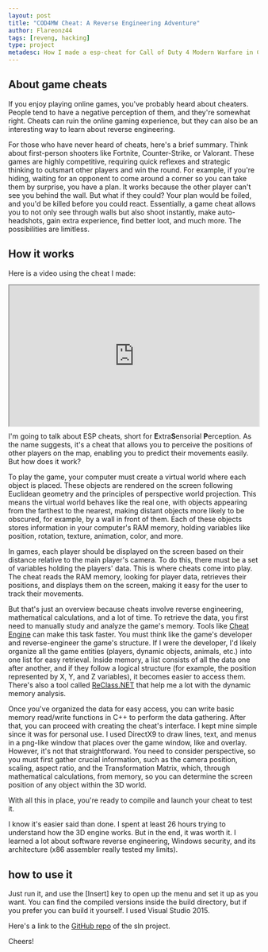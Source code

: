 ```yaml
---
layout: post
title: "COD4MW Cheat: A Reverse Engineering Adventure"
author: Flareonz44
tags: [reveng, hacking]
type: project
metadesc: How I made a esp-cheat for Call of Duty 4 Modern Warfare in C++
---
```


## About game cheats

If you enjoy playing online games, you've probably heard about cheaters. People tend to have a negative perception of them, and they're somewhat right. Cheats can ruin the online gaming experience, but they can also be an interesting way to learn about reverse engineering.

For those who have never heard of cheats, here's a brief summary. Think about first-person shooters like Fortnite, Counter-Strike, or Valorant. These games are highly competitive, requiring quick reflexes and strategic thinking to outsmart other players and win the round. For example, if you're hiding, waiting for an opponent to come around a corner so you can take them by surprise, you have a plan. It works because the other player can't see you behind the wall. But what if they could? Your plan would be foiled, and you'd be killed before you could react. Essentially, a game cheat allows you to not only see through walls but also shoot instantly, make auto-headshots, gain extra experience, find better loot, and much more. The possibilities are limitless.

## How it works

Here is a video using the cheat I made:

<div style="
    width: 100%;
    padding-bottom: 56.25%;
    position: relative;
">
<iframe src="https://drive.google.com/file/d/179xpsCqiiAdhf9w8YimZ-chZsu33zzBX/preview" allow="autoplay" style="
    position: absolute;
    width: 100%;
    height: 100%;
"></iframe>
</div>


I'm going to talk about ESP cheats, short for **E**xtra**S**ensorial **P**erception. As the name suggests, it's a cheat that allows you to perceive the positions of other players on the map, enabling you to predict their movements easily. But how does it work?

To play the game, your computer must create a virtual world where each object is placed. These objects are rendered on the screen following Euclidean geometry and the principles of perspective world projection. This means the virtual world behaves like the real one, with objects appearing from the farthest to the nearest, making distant objects more likely to be obscured, for example, by a wall in front of them. Each of these objects stores information in your computer's RAM memory, holding variables like position, rotation, texture, animation, color, and more.

In games, each player should be displayed on the screen based on their distance relative to the main player's camera. To do this, there must be a set of variables holding the players' data. This is where cheats come into play. The cheat reads the RAM memory, looking for player data, retrieves their positions, and displays them on the screen, making it easy for the user to track their movements.

But that's just an overview because cheats involve reverse engineering, mathematical calculations, and a lot of time. To retrieve the data, you first need to manually study and analyze the game's memory. Tools like [Cheat Engine](https://cheatengine.org/) can make this task faster. You must think like the game's developer and reverse-engineer the game's structure. If I were the developer, I'd likely organize all the game entities (players, dynamic objects, animals, etc.) into one list for easy retrieval. Inside memory, a list consists of all the data one after another, and if they follow a logical structure (for example, the position represented by X, Y, and Z variables), it becomes easier to access them. There's also a tool called [ReClass.NET](https://github.com/ReClassNET/ReClass.NET) that help me a lot with the dynamic memory analysis.

Once you've organized the data for easy access, you can write basic memory read/write functions in C++ to perform the data gathering. After that, you can proceed with creating the cheat's interface. I kept mine simple since it was for personal use. I used DirectX9 to draw lines, text, and menus in a png-like window that places over the game window, like and overlay. However, it's not that straightforward. You need to consider perspective, so you must first gather crucial information, such as the camera position, scaling, aspect ratio, and the Transformation Matrix, which, through mathematical calculations, from memory, so you can determine the screen position of any object within the 3D world.

With all this in place, you're ready to compile and launch your cheat to test it.

I know it's easier said than done. I spent at least 26 hours trying to understand how the 3D engine works. But in the end, it was worth it. I learned a lot about software reverse engineering, Windows security, and its architecture (x86 assembler really tested my limits).

## how to use it

Just run it, and use the [Insert] key to open up the menu and set it up as you want. You can find the compiled versions inside the build directory, but if you prefer you can build it yourself. I used Visual Studio 2015.

Here's a link to the [GitHub repo](https://github.com/Flareonz44/COD4MW-ESP-Cheat) of the sln project.

Cheers!